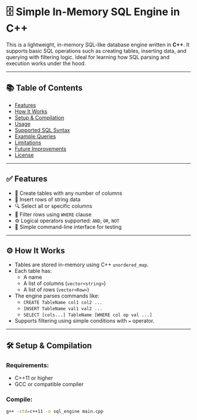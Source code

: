 # 🗄️ Simple In-Memory SQL Engine in C++

This is a lightweight, in-memory SQL-like database engine written in **C++**. It supports basic SQL operations such as creating tables, inserting data, and querying with filtering logic. Ideal for learning how SQL parsing and execution works under the hood.

---

## 📚 Table of Contents

- [Features](#-features)
- [How It Works](#-how-it-works)
- [Setup & Compilation](#-setup--compilation)
- [Usage](#-usage)
- [Supported SQL Syntax](#-supported-sql-syntax)
- [Example Queries](#-example-queries)
- [Limitations](#-limitations)
- [Future Improvements](#-future-improvements)
- [License](#-license)

---

## ✅ Features

- 🧱 Create tables with any number of columns
- 📝 Insert rows of string data
- 🔍 Select all or specific columns
- 🧠 Filter rows using `WHERE` clause
- ⚙️ Logical operators supported: `AND`, `OR`, `NOT`
- 🧪 Simple command-line interface for testing

---

## ⚙️ How It Works

- Tables are stored in-memory using C++ `unordered_map`.
- Each table has:
  - A name
  - A list of columns (`vector<string>`)
  - A list of rows (`vector<Row>`)
- The engine parses commands like:
  - `CREATE TableName col1 col2 ...`
  - `INSERT TableName val1 val2 ...`
  - `SELECT [cols...] TableName [WHERE col op val ...]`
- Supports filtering using simple conditions with `=` operator.

---

## 🛠️ Setup & Compilation

### Requirements:
- C++11 or higher
- GCC or compatible compiler

### Compile:
```bash
g++ -std=c++11 -o sql_engine main.cpp
